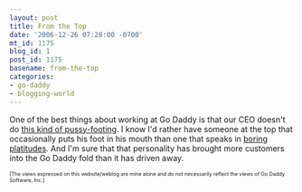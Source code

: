 ```yaml
---
layout: post
title: From the Top
date: '2006-12-26 07:28:00 -0700'
mt_id: 1175
blog_id: 1
post_id: 1175
basename: from-the-top
categories:
- go-daddy
- blogging-world
---
```

<p>
One of the best things about working at Go Daddy is that our CEO doesn't do <a href="http://www.dashes.com/anil/2006/12/22/how_to_kill_a_p">this kind of pussy-footing</a>. I know I'd rather have someone at the top that occasionally puts his foot in his mouth than one that speaks in <a href="https://www.desertschools.org/dsfcu/ds/fromThePresident/0,1665,1,00.html" title="My last employer">boring platitudes</a>. And I'm sure that that personality has brought more customers into the Go Daddy fold than it has driven away.
</p>
<p style="font-size:xx-small;">
[The views expressed on this website/weblog are mine alone and do not necessarily reflect the views of Go Daddy Software, Inc.]
</p>
